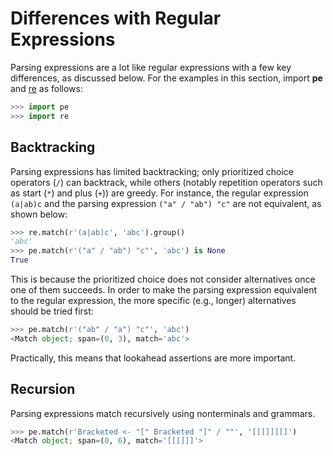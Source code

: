 
# Differences with Regular Expressions

Parsing expressions are a lot like regular expressions with a few key
differences, as discussed below. For the examples in this section,
import **pe** and [re] as follows:

```python
>>> import pe
>>> import re

```

## Backtracking


Parsing expressions has limited backtracking; only prioritized choice
operators (`/`) can backtrack, while others (notably repetition
operators such as start (`*`) and plus (`+`)) are greedy. For
instance, the regular expression `(a|ab)c` and the parsing expression
`("a" / "ab") "c"` are not equivalent, as shown below:

```python
>>> re.match(r'(a|ab)c', 'abc').group()
'abc'
>>> pe.match(r'("a" / "ab") "c"', 'abc') is None
True

```

This is because the prioritized choice does not consider alternatives
once one of them succeeds. In order to make the parsing expression
equivalent to the regular expression, the more specific (e.g., longer)
alternatives should be tried first:

```python
>>> pe.match(r'("ab" / "a") "c"', 'abc')
<Match object; span=(0, 3), match='abc'>

```

Practically, this means that lookahead assertions are more important.

## Recursion

Parsing expressions match recursively using nonterminals and grammars.

```python
>>> pe.match(r'Bracketed <- "[" Bracketed "]" / ""', '[[[]]][]')
<Match object; span=(0, 6), match='[[[]]]'>

```

[re]: https://docs.python.org/3/library/re.html
